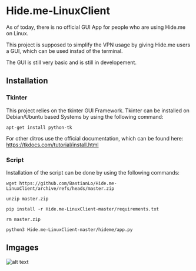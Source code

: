 # Hide.me-LinuxClient


As of today, there is no official GUI App for people who are using Hide.me on Linux.

This project is supposed to simplify the VPN usage by giving Hide.me users a GUI, which can be used instad of the terminal.

The GUI is still very basic and is still in developement.

## Installation



### Tkinter
This project relies on the tkinter GUI Framework.
Tkinter can be installed on Debian/Ubuntu based Systems by using the following command:
```
apt-get install python-tk
```

For other ditros use the official documentation, which can be found here:
https://tkdocs.com/tutorial/install.html

### Script
Installation of the script can be done by using the following commands:

```
wget https://github.com/BastianLo/Hide.me-LinuxClient/archive/refs/heads/master.zip

unzip master.zip

pip install -r Hide.me-LinuxClient-master/requirements.txt

rm master.zip

python3 Hide.me-LinuxClient-master/hideme/app.py
```

## Imgages
![alt text](https://i.imgur.com/5kM1ata.png)
